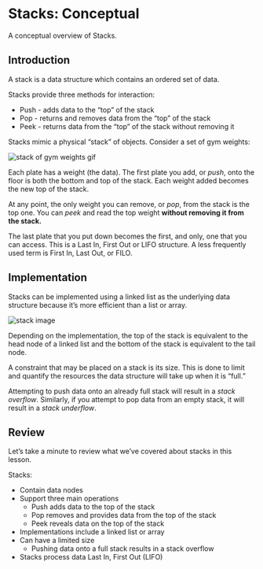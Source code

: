# Stacks: Conceptual

A conceptual overview of Stacks.

## Introduction

A stack is a data structure which contains an ordered set of data.

Stacks provide three methods for interaction:

- Push - adds data to the “top” of the stack
- Pop - returns and removes data from the “top” of the stack
- Peek - returns data from the “top” of the stack without removing it

Stacks mimic a physical “stack” of objects. Consider a set of gym weights:

![stack of gym weights gif](https://content.codecademy.com/courses/learn-stacks-general/weight_Stacking.gif)

Each plate has a weight (the data). The first plate you add, or *push*, onto the floor is both the bottom and top of the stack. Each weight added becomes the new top of the stack.

At any point, the only weight you can remove, or *pop*, from the stack is the top one. You can *peek* and read the top weight **without removing it from the stack.**

The last plate that you put down becomes the first, and only, one that you can access. This is a Last In, First Out or LIFO structure. A less frequently used term is First In, Last Out, or FILO.

## Implementation

Stacks can be implemented using a linked list as the underlying data structure because it’s more efficient than a list or array.

![stack image](https://content.codecademy.com/courses/learn-stacks-general/stack_linked_list.svg)

Depending on the implementation, the top of the stack is equivalent to the head node of a linked list and the bottom of the stack is equivalent to the tail node.

A constraint that may be placed on a stack is its size. This is done to limit and quantify the resources the data structure will take up when it is “full.”

Attempting to push data onto an already full stack will result in a *stack overflow*. Similarly, if you attempt to pop data from an empty stack, it will result in a *stack underflow*.

## Review

Let’s take a minute to review what we’ve covered about stacks in this lesson.

Stacks:

- Contain data nodes
- Support three main operations
  - Push adds data to the top of the stack
  - Pop removes and provides data from the top of the stack
  - Peek reveals data on the top of the stack
- Implementations include a linked list or array
- Can have a limited size
  - Pushing data onto a full stack results in a stack overflow
- Stacks process data Last In, First Out (LIFO)